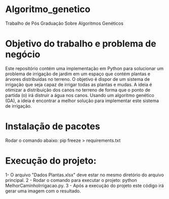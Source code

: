 # Algoritmo_genetico
Trabalho de Pós Graduação Sobre Algoritmos Genéticos

# Objetivo do trabalho e problema de negócio
Este repositório contém uma implementação em Python para solucionar um problema de irrigação de jardim em um espaço que contém plantas e árvores distribuídas no terreno. 
O objetivo é dispor de um sistema de irrigação que seja capaz de irrigar todas as plantas e mudas. A ideia é otimizar a distribuição dos canos no terreno de forma que o ponto de partida (o) irá distruir a água nos canos. Usando um algoritmo genético (GA), a ideia é encontrar a melhor solução para implementar este sistema de irrigação.

# Instalação de pacotes
Rodar o comando abaixo:
pip freeze > requirements.txt

# Execução do projeto:

1- O arquivo "Dados Plantas.xlsx" deve estar no mesmo diretório do arquivo principal.
2 - Rodar o comando para executar o projeto: python MelhorCaminhoIrrigacao.py.
3 - Após a execução do projeto este código irá gerar uma imagem com o resultado.


